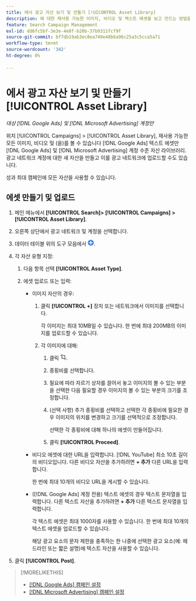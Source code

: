 ```yaml
---
title: 에서 광고 자산 보기 및 만들기 [!UICONTROL Asset Library]
description: 에 대한 재사용 가능한 이미지, 비디오 및 텍스트 에셋을 보고 만드는 방법을 알아봅니다. [!DNL Google Ads] 및 [!DNL Microsoft Advertising] 계정 수준 자산 라이브러리.
feature: Search Campaign Management
exl-id: dd6fc5bf-3e3e-4e8f-b20b-37b9311fcf9f
source-git-commit: bf7db19ab3ec8ea749e48b6a96c25a3c5cca5a71
workflow-type: tm+mt
source-wordcount: '342'
ht-degree: 0%

---
```


# 에서 광고 자산 보기 및 만들기 [!UICONTROL Asset Library]

*대상 [!DNL Google Ads] 및 [!DNL Microsoft Advertising] 계정만*

위치 [!UICONTROL Campaigns] > [!UICONTROL Asset Library], 재사용 가능한 모든 이미지, 비디오 및 (을)를 볼 수 있습니다 [!DNL Google Ads] 텍스트 에셋만 [!DNL Google Ads] 및 [!DNL Microsoft Advertising] 계정 수준 자산 라이브러리. 광고 네트워크 계정에 대한 새 자산을 만들고 이를 광고 네트워크에 업로드할 수도 있습니다.

성과 최대 캠페인에 모든 자산을 사용할 수 있습니다.

## 에셋 만들기 및 업로드

1. 메인 메뉴에서 **[!UICONTROL Search]> [!UICONTROL Campaigns] >[!UICONTROL Asset Library]**.

1. 오른쪽 상단에서 광고 네트워크 및 계정을 선택합니다.

1. 데이터 테이블 위의 도구 모음에서 ![업로드](/help/search-social-commerce/assets/add.png "업로드").

1. 각 자산 유형 지정:

   1. 다음 항목 선택 **[!UICONTROL Asset Type]**.

   1. 에셋 업로드 또는 입력:

      * 이미지 자산의 경우:

         1. 클릭 **[!UICONTROL +]** 장치 또는 네트워크에서 이미지를 선택합니다.

            각 이미지는 최대 10MB일 수 있습니다. 한 번에 최대 200MB의 이미지를 업로드할 수 있습니다.

         1. 각 이미지에 대해:

            1. 클릭 ![자르기](/help/search-social-commerce/assets/crop.png "자르기").

            1. 종횡비를 선택합니다.

            1. 필요에 따라 자르기 상자를 끌어서 놓고 이미지의 볼 수 있는 부분을 선택한 다음 필요할 경우 이미지의 볼 수 있는 부분의 크기를 조정합니다.

            1. (선택 사항) 추가 종횡비를 선택하고 선택한 각 종횡비에 필요한 경우 이미지의 위치를 변경하고 크기를 선택적으로 조정합니다.

               선택한 각 종횡비에 대해 하나의 에셋이 만들어집니다.

            1. 클릭 **[!UICONTROL Proceed]**.

      * 비디오 에셋에 대한 URL을 입력합니다. [!DNL YouTube] 최소 10초 길이의 비디오입니다. 다른 비디오 자산을 추가하려면 **+ 추가** 다른 URL을 입력합니다.

        한 번에 최대 10개의 비디오 URL을 게시할 수 있습니다.

      * ([!DNL Google Ads] 계정 전용) 텍스트 에셋의 경우 텍스트 문자열을 입력합니다. 다른 텍스트 자산을 추가하려면 **+ 추가** 다른 텍스트 문자열을 입력합니다.

        각 텍스트 에셋은 최대 1000자를 사용할 수 있습니다. 한 번에 최대 10개의 텍스트 에셋을 업로드할 수 있습니다.

        해당 광고 요소의 문자 제한을 충족하는 한 나중에 선택한 광고 요소(예: 헤드라인 또는 짧은 설명)에 텍스트 자산을 사용할 수 있습니다.

1. 클릭 **[!UICONTROL Post]**.

>[!MORELIKETHIS]
>
>* [[!DNL Google Ads] 캠페인 설정](/help/search-social-commerce/campaign-management/campaigns/campaign-settings-google.md)
>* [[!DNL Microsoft Advertising] 캠페인 설정](/help/search-social-commerce/campaign-management/campaigns/campaign-settings-microsoft.md)

